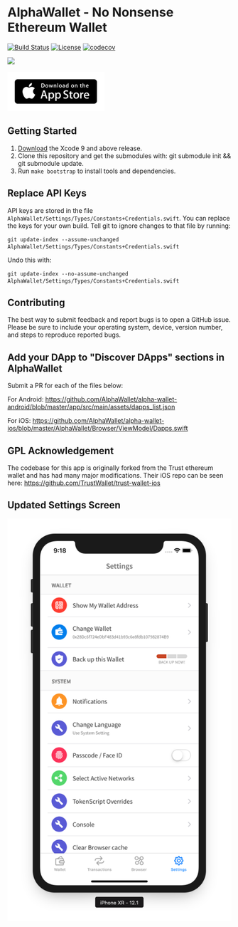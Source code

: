 # AlphaWallet - No Nonsense Ethereum Wallet

[![Build Status](https://travis-ci.com/AlphaWallet/alpha-wallet-ios.svg?branch=master)](https://travis-ci.com/AlphaWallet/alpha-wallet-ios.svg?branch=master)
[![License](https://img.shields.io/badge/license-GPL3-green.svg?style=flat)](https://github.com/fastlane/fastlane/blob/master/LICENSE)
[![codecov](https://codecov.io/gh/AlphaWallet/alpha-wallet-ios/branch/master/graph/badge.svg)](https://codecov.io/gh/AlphaWallet/alpha-wallet-ios)

[<img src="https://github.com/James-Sangalli/alpha-wallet-ios/blob/master/resources/screens.png">](https://alphawallet.com/)

[<img src=resources/app-store-badge.png height="88">](https://itunes.apple.com/us/app/alphawallet/id1358230430?ls=1&mt=8)

## Getting Started

1. [Download](https://developer.apple.com/xcode/download/) the Xcode 9 and above release.
2. Clone this repository and get the submodules with: git submodule init && git submodule update.
3. Run `make bootstrap` to install tools and dependencies.

## Replace API Keys

API keys are stored in the file `AlphaWallet/Settings/Types/Constants+Credentials.swift`. You can replace the keys for your own build. Tell git to ignore changes to that file by running:

```
git update-index --assume-unchanged AlphaWallet/Settings/Types/Constants+Credentials.swift
```

Undo this with:

```
git update-index --no-assume-unchanged AlphaWallet/Settings/Types/Constants+Credentials.swift
```

## Contributing

The best way to submit feedback and report bugs is to open a GitHub issue.
Please be sure to include your operating system, device, version number, and
steps to reproduce reported bugs. 

## Add your DApp to "Discover DApps" sections in AlphaWallet

Submit a PR for each of the files below:

For Android:
<https://github.com/AlphaWallet/alpha-wallet-android/blob/master/app/src/main/assets/dapps_list.json>

For iOS:
<https://github.com/AlphaWallet/alpha-wallet-ios/blob/master/AlphaWallet/Browser/ViewModel/Dapps.swift>

## GPL Acknowledgement

The codebase for this app is originally forked from the Trust ethereum wallet and has had many major modifications. Their iOS repo can be seen here: https://github.com/TrustWallet/trust-wallet-ios

## Updated Settings Screen
![screenshot2](/screenshots/settings_screen.png)
